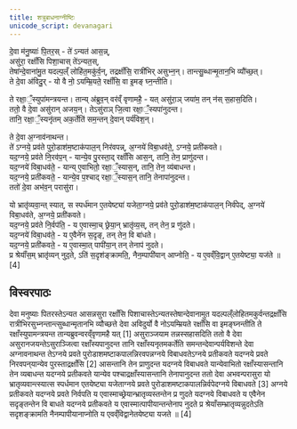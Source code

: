 ```yaml
---
title: शत्रुबाधनाग्नीष्टिः
unicode_script: devanagari
---
```


दे॒वा म॑नु॒ष्याः॑ पि॒तर॒स् - ते॑ ऽन्यत॑ आस॒न्न्,  
असु॑रा॒ रक्षाँ॑सि पिशा॒चास् ते॑ऽन्यत॒स्,  
तेषा॑न्दे॒वाना॑मु॒त यदल्प॒ल्ँ लोहि॑त॒मकु॑र्व॒न्, तद्रक्षाँ॑सि॒ रात्री॑भिर् असुभ्न॒न्।  तान्त्सु॒ब्धान्मृ॒तान॒भि व्यौ॑च्छ॒त्।  
ते दे॒वा अ॑विदु॒र् - यो वै नो॒ ऽयम्म्रि॒यते॒ रक्षाँ॑सि॒ वा इ॒मङ् घ्न॒न्तीति। 

ते रक्षा॒ँ॒स्युपा॑मन्त्रयन्त। तान्य् अ॑ब्रुव॒न् वर॑व्ँ वृणामहै॒ - यत् असु॑रा॒ञ् जया॑म॒ तन् न॑स् स॒हास॒दिति।  
ततो॒ वै दे॒वा असु॑रान् अजय॒न्। तेऽसु॑राञ् जि॒त्वा रक्षा॒ँ॒स्यपा॑नुदन्त।  
तानि॒ रक्षा॒ँ॒स्यनृ॑तम् अक॒र्तेति॑ सम॒न्तन् दे॒वान् पर्य॑विश॒न्।

ते दे॒वा अ॒ग्नाव॑नाथन्त।  
ते॑ ऽग्नये॒ प्रव॑ते पुरो॒डाश॑म॒ष्टाक॑पाल॒न् निर॑वपन्न्, अ॒ग्नये॑ विबा॒धव॑ते॒, ऽग्नये॒ प्रती॑कवते।  
यद॒ग्नये॒ प्रव॑ते नि॒रव॑प॒न्‌ - यान्ये॒व पु॒रस्ता॒द् रक्षाँ॑सि आस॒न्, तानि॒ तेन॒ प्राणु॑दन्त।  
यद॒ग्नये॑ विबा॒धव॑ते॒ - यान्य् ए॒वाभितो॒ रक्षा॒ँ॒स्यास॒न्, तानि॒ तेन॒ व्य॑बाधन्त।  
यद॒ग्नये॒ प्रती॑कवते॒ - यान्ये॒व प॒श्चाद् रक्षा॒ँ॒स्यास॒न् तानि॒ तेनापा॑नुदन्त।  
ततो॑ दे॒वा अभ॑व॒न् परासु॑रा। 

यो भ्रातृ॑व्यवा॒न्त् स्यात्, स स्पर्ध॑मान ए॒तयेष्ट्या॑ यजेता॒ग्नये॒ प्रव॑ते पुरो॒डाश॑म॒ष्टाक॑पाल॒न् निर्व॑पेद्, अ॒ग्नये॑ विबा॒धव॑ते, अ॒ग्नये॒ प्रती॑कवते।  
यद॒ग्नये॒ प्रव॑ते नि॒र्वप॑ति॒ - य ए॒वास्मा॒च् छ्रेया॒न् भ्रातृ॑व्य॒स्, तन् तेन॒ प्र णु॑दते।  
यद॒ग्नये॑ विबा॒धव॑ते॒ - य ए॒वैने॑न स॒दृङ्, तन् तेन॒ वि बा॑धते।  
यद॒ग्नये॒ प्रती॑कवते॒ - य ए॒वास्मा॒त् पापी॑या॒न् तन् तेनाप॑ नुदते।  
प्र श्रेयाँ॑स॒म् भ्रातृ॑व्यन् नुद॒ते, ऽति॑ स॒दृश॑ङ्क्रामति॒, नैन॒म्पापी॑यान् आप्नोति॒ - य ए॒वव्ँवि॒द्वान् ए॒तयेष्ट्या॒ यज॑ते ॥ [4]

## विस्वरपाठः

देवा मनुष्याः पितरस्तेऽन्यत आसन्नसुरा रक्षाँसि पिशाचास्तेऽन्यतस्तेषान्देवानामुत यदल्पल्ँलोहितमकुर्वन्तद्रक्षाँसि रात्रीभिरसुभ्नन्तान्त्सुब्धान्मृतानभि व्यौच्छत्ते देवा अविदुर्यो वै नोऽयम्म्रियते रक्षाँसि वा इमङ्घ्नन्तीति ते रक्षाँस्युपामन्त्रयन्त तान्यब्रुवन्वरव्ँवृणामहै यत् [1]
असुराञ्जयाम तन्नस्सहासदिति ततो वै देवा असुरानजयन्तेऽसुराञ्जित्वा रक्षाँस्यपानुदन्त तानि रक्षाँस्यनृतमकर्तेति समन्तन्देवान्पर्यविशन्ते देवा अग्नावनाथन्त तेऽग्नये प्रवते पुरोडाशमष्टाकपालन्निरवपन्नग्नये विबाधवतेऽग्नये प्रतीकवते यदग्नये प्रवते निरवपन्‌यान्येव पुरस्ताद्रक्षाँसि [2]
आसन्तानि तेन प्राणुदन्त यदग्नये विबाधवते यान्येवाभितो रक्षाँस्यासन्तानि तेन व्यबाधन्त यदग्नये प्रतीकवते यान्येव पश्चाद्रक्षाँस्यासन्तानि तेनापानुदन्त ततो देवा अभवन्परासुरा यो भ्रातृव्यवान्त्स्यात्स स्पर्धमान एतयेष्ट्या यजेताग्नये प्रवते पुरोडाशमष्टाकपालन्निर्वपेदग्नये विबाधवते [3]
अग्नये प्रतीकवते यदग्नये प्रवते निर्वपति य एवास्माच्छ्रेयान्भ्रातृव्यस्तन्तेन प्र णुदते यदग्नये विबाधवते य एवैनेन सदृङ्तन्तेन वि बाधते यदग्नये प्रतीकवते य एवास्मात्पापीयान्तन्तेनाप नुदते प्र श्रेयाँसम्भ्रातृव्यन्नुदतेऽति सदृशङ्क्रामति नैनम्पापीयानाप्नोति य एवव्ँविद्वानेतयेष्ट्या यजते ॥ [4]